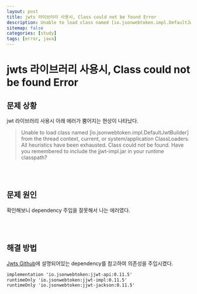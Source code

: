 ```yaml
---
layout: post
title: jwts 라이브러리 사용시, Class could not be found Error
description: Unable to load class named [io.jsonwebtoken.impl.DefaultJwtBuilder] from the thread context, current, or system/application ClassLoaders. All heuristics have been exhausted. Class could not be found. Have you remembered to include the jjwt-impl.jar in your runtime classpath?
sitemap: false
categories: [study]
tags: [error, java]
---
```

# jwts 라이브러리 사용시, Class could not be found Error

## 문제 상황
jwt 라이브러리 사용시 아래 에러가 뿜어지는 현상이 나타났다. 

> Unable to load class named [io.jsonwebtoken.impl.DefaultJwtBuilder] from the thread context, current, or system/application ClassLoaders. All heuristics have been exhausted. Class could not be found. Have you remembered to include the jjwt-impl.jar in your runtime classpath?

<br>
<br>

## 문제 원인
확인해보니 dependency 주입을 잘못해서 나는 에러였다. 

<br>
<br>

## 해결 방법
[Jwts Github](https://github.com/jwtk/jjwt#install-jdk-gradle)에 설명되어있는 dependency를 참고하여 의존성을 주입시켰다. 
~~~xml
implementation 'io.jsonwebtoken:jjwt-api:0.11.5'
runtimeOnly 'io.jsonwebtoken:jjwt-impl:0.11.5'
runtimeOnly 'io.jsonwebtoken:jjwt-jackson:0.11.5'
~~~

